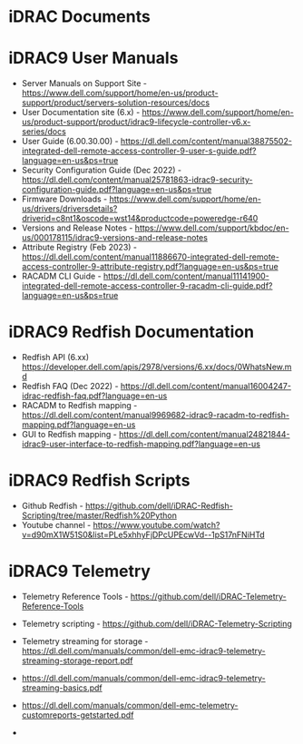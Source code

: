 # iDRAC Documents

# iDRAC9 User Manuals
- Server Manuals on Support Site - https://www.dell.com/support/home/en-us/product-support/product/servers-solution-resources/docs
- User Documentation site (6.x) - https://www.dell.com/support/home/en-us/product-support/product/idrac9-lifecycle-controller-v6.x-series/docs
- User Guide (6.00.30.00) - https://dl.dell.com/content/manual38875502-integrated-dell-remote-access-controller-9-user-s-guide.pdf?language=en-us&ps=true
- Security Configuration Guide (Dec 2022) - https://dl.dell.com/content/manual25781863-idrac9-security-configuration-guide.pdf?language=en-us&ps=true 
- Firmware Downloads - https://www.dell.com/support/home/en-us/drivers/driversdetails?driverid=c8nt1&oscode=wst14&productcode=poweredge-r640
- Versions and Release Notes - https://www.dell.com/support/kbdoc/en-us/000178115/idrac9-versions-and-release-notes
- Attribute Registry (Feb 2023) - https://dl.dell.com/content/manual11886670-integrated-dell-remote-access-controller-9-attribute-registry.pdf?language=en-us&ps=true
- RACADM CLI Guide - https://dl.dell.com/content/manual11141900-integrated-dell-remote-access-controller-9-racadm-cli-guide.pdf?language=en-us&ps=true

# iDRAC9 Redfish Documentation
- Redfish API (6.xx) https://developer.dell.com/apis/2978/versions/6.xx/docs/0WhatsNew.md
- Redfish FAQ (Dec 2022) - https://dl.dell.com/content/manual16004247-idrac-redfish-faq.pdf?language=en-us
- RACADM to Redfish mapping - https://dl.dell.com/content/manual9969682-idrac9-racadm-to-redfish-mapping.pdf?language=en-us
- GUI to Redfish mapping - https://dl.dell.com/content/manual24821844-idrac9-user-interface-to-redfish-mapping.pdf?language=en-us

# iDRAC9 Redfish Scripts
- Github Redfish - https://github.com/dell/iDRAC-Redfish-Scripting/tree/master/Redfish%20Python
- Youtube channel - https://www.youtube.com/watch?v=d90mX1W51S0&list=PLe5xhhyFjDPcUPEcwVd--1pS17nFNiHTd

# iDRAC9 Telemetry
- Telemetry Reference Tools - https://github.com/dell/iDRAC-Telemetry-Reference-Tools
- Telemetry scripting - https://github.com/dell/iDRAC-Telemetry-Scripting
- Telemetry streaming for storage - https://dl.dell.com/manuals/common/dell-emc-idrac9-telemetry-streaming-storage-report.pdf
- https://dl.dell.com/manuals/common/dell-emc-idrac9-telemetry-streaming-basics.pdf
- https://dl.dell.com/manuals/common/dell-emc-telemetry-customreports-getstarted.pdf

- 
